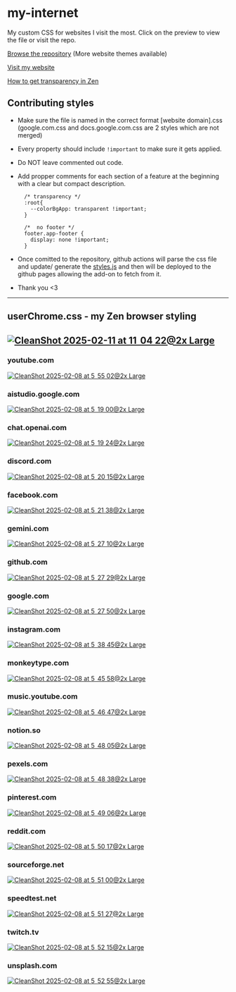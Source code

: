 # my-internet

My custom CSS for websites I visit the most. Click on the preview to view the file or visit the repo.

[Browse the repository](https://github.com/sameerasw/my-internet) (More website themes available)

[Visit my website](https://www.sameerasw.com)

[How to get transparency in Zen](https://sameerasw.notion.site/Zen-Transparency-1939c6099d4080468f02cf05ae50e827?pvs=4)

## Contributing styles
- Make sure the file is named in the correct format [website domain].css (google.com.css and docs.google.com.css are 2 styles which are not merged)
- Every property should include `!important` to make sure it gets applied.
- Do NOT leave commented out code.
- Add propper comments for each section of a feature at the beginning with a clear but compact description.
  
  ```
    /* transparency */
    :root{
      --colorBgApp: transparent !important;
    }

    /*  no footer */
    footer.app-footer {
      display: none !important;
    }
  ```
  
- Once comitted to the repository, github actions will parse the css file and update/ generate the [styles.js](https://github.com/sameerasw/my-internet/blob/main/styles.json) and then will be deployed to the github pages allowing the add-on to fetch from it.
- Thank you <3


---
## userChrome.css - my Zen browser styling
[![CleanShot 2025-02-11 at 11  04 22@2x Large](https://github.com/user-attachments/assets/141ba655-8af3-4099-b2a9-26d3e33a5d2d)](https://github.com/sameerasw/my-internet/blob/main/userChrome.css)
---

### youtube.com
[![CleanShot 2025-02-08 at 5  55 02@2x Large](https://github.com/user-attachments/assets/4b43abc8-0c83-4224-8fe4-c361319c5be6)](https://github.com/sameerasw/my-internet/blob/main/youtube.com.css)

### aistudio.google.com
[![CleanShot 2025-02-08 at 5  19 00@2x Large](https://github.com/user-attachments/assets/cc9fa133-0bbc-464f-a291-fbc450178d6c)](https://github.com/sameerasw/my-internet/blob/main/aistudio.google.com.css)

### chat.openai.com
[![CleanShot 2025-02-08 at 5  19 24@2x Large](https://github.com/user-attachments/assets/f6a83b6c-d2ac-4647-8dee-ed9c0dd511f7)](https://github.com/sameerasw/my-internet/blob/main/chat.openai.com.css)

### discord.com
[![CleanShot 2025-02-08 at 5  20 15@2x Large](https://github.com/user-attachments/assets/60310fd6-bd7d-41cf-8d51-97ed94f644f2)](https://github.com/sameerasw/my-internet/blob/main/discord.com.css)

### facebook.com
[![CleanShot 2025-02-08 at 5  21 38@2x Large](https://github.com/user-attachments/assets/2c74bbd2-34f8-4bee-887f-f74ccf6a2529)](https://github.com/sameerasw/my-internet/blob/main/facebook.com.css)

### gemini.com
[![CleanShot 2025-02-08 at 5  27 10@2x Large](https://github.com/user-attachments/assets/c6d44454-a0f7-4669-9856-e9ea6ffc41db)](https://github.com/sameerasw/my-internet/blob/main/gemini.google.com.css)

### github.com
[![CleanShot 2025-02-08 at 5  27 29@2x Large](https://github.com/user-attachments/assets/4868141b-92b7-496d-8b35-dfa36f8c550e)](https://github.com/sameerasw/my-internet/blob/main/github.com.css)

### google.com
[![CleanShot 2025-02-08 at 5  27 50@2x Large](https://github.com/user-attachments/assets/504c714c-e063-4807-8f20-432e507a5d91)](https://github.com/sameerasw/my-internet/blob/main/google.com.css)

### instagram.com
[![CleanShot 2025-02-08 at 5  38 45@2x Large](https://github.com/user-attachments/assets/bec55de7-8e3c-4a54-9d53-2e1d777e3637)](https://github.com/sameerasw/my-internet/blob/main/instagram.com.css)

### monkeytype.com
[![CleanShot 2025-02-08 at 5  45 58@2x Large](https://github.com/user-attachments/assets/3241d584-1f4c-4f5a-97d7-d4555bc81f37)](https://github.com/sameerasw/my-internet/blob/main/monkeytype.com.css)

### music.youtube.com
[![CleanShot 2025-02-08 at 5  46 47@2x Large](https://github.com/user-attachments/assets/4aa1683c-29a6-4b50-b5d3-669fbca74952)](https://github.com/sameerasw/my-internet/blob/main/music.youtube.com.css)

### notion.so
[![CleanShot 2025-02-08 at 5  48 05@2x Large](https://github.com/user-attachments/assets/0d0b1eac-9950-4a5d-8274-1e44d494a821)](https://github.com/sameerasw/my-internet/blob/main/notion.so.css)

### pexels.com
[![CleanShot 2025-02-08 at 5  48 38@2x Large](https://github.com/user-attachments/assets/4a88d0e8-0395-4d55-a4e5-5f10f9eddf0c)](https://github.com/sameerasw/my-internet/blob/main/pexels.com.css)

### pinterest.com
[![CleanShot 2025-02-08 at 5  49 06@2x Large](https://github.com/user-attachments/assets/55e468a4-11da-40d6-8301-109fdebf46f7)](https://github.com/sameerasw/my-internet/blob/main/pinterest.com.css)

### reddit.com
[![CleanShot 2025-02-08 at 5  50 17@2x Large](https://github.com/user-attachments/assets/b1e34f88-6dca-4544-b2fd-64841aa7101c)](https://github.com/sameerasw/my-internet/blob/main/reddit.com.css)

### sourceforge.net
[![CleanShot 2025-02-08 at 5  51 00@2x Large](https://github.com/user-attachments/assets/cc927d3d-9021-4c13-a3c9-ba49934024e8)](https://github.com/sameerasw/my-internet/blob/main/sourceforge.net.css)

### speedtest.net
[![CleanShot 2025-02-08 at 5  51 27@2x Large](https://github.com/user-attachments/assets/408b00f8-5366-46da-bacb-94adf0a8062a)](https://github.com/sameerasw/my-internet/blob/main/speedtest.net.css)

### twitch.tv
[![CleanShot 2025-02-08 at 5  52 15@2x Large](https://github.com/user-attachments/assets/2c73c502-0c24-4e6f-9b81-fe52c61ebe96)](https://github.com/sameerasw/my-internet/blob/main/twitch.tv.css)

### unsplash.com
[![CleanShot 2025-02-08 at 5  52 55@2x Large](https://github.com/user-attachments/assets/d58db62b-0db2-4e72-af19-29f2742ae4b4)](https://github.com/sameerasw/my-internet/blob/main/unsplash.com.css)
